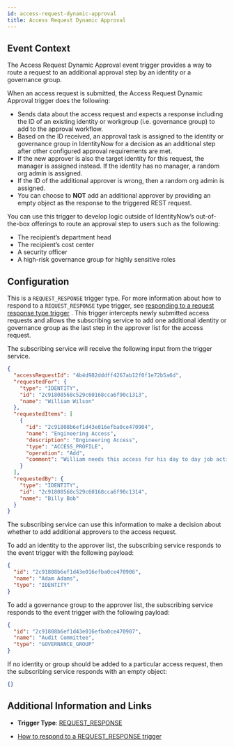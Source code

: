 ```yaml
---
id: access-request-dynamic-approval
title: Access Request Dynamic Approval
---
```


## Event Context

The Access Request Dynamic Approval event trigger provides a way to route a request to an additional approval step by an identity or a governance group.

When an access request is submitted, the Access Request Dynamic Approval trigger does the following:

- Sends data about the access request and expects a response including the ID of an existing identity or workgroup (i.e. governance group) to add to the approval workflow.
- Based on the ID received, an approval task is assigned to the identity or governance group in IdentityNow for a decision as an additional step after other configured approval requirements are met.
- If the new approver is also the target identity for this request, the manager is assigned instead. If the identity has no manager, a random org admin is assigned.
- If the ID of the additional approver is wrong, then a random org admin is assigned.
- You can choose to **NOT** add an additional approver by providing an empty object as the
response to the triggered REST request.

You can use this trigger to develop logic outside of IdentityNow’s out-of-the-box offerings to route an approval step to users such as the following:

- The recipient’s department head
- The recipient’s cost center
- A security officer
- A high-risk governance group for highly sensitive roles

## Configuration

This is a `REQUEST_RESPONSE` trigger type. For more information about how to respond to a `REQUEST_RESPONSE` type trigger, see [responding to a request response type trigger](../responding-to-a-request-response-trigger.md) . This trigger intercepts newly submitted access requests and allows the subscribing service to add one additional identity or governance group as the last step in the approver list for the access request.

The subscribing service will receive the following input from the trigger service.
<!-- The input schema can be found in the [API specification](https://developer.sailpoint.com/apis/beta/#section/Access-Request-Dynamic-Approver-Event-Trigger-Input): -->

```json
{
  "accessRequestId": "4b4d982dddff4267ab12f0f1e72b5a6d",
  "requestedFor": {
    "type": "IDENTITY",
    "id": "2c91808568c529c60168cca6f90c1313",
    "name": "William Wilson"
  },
  "requestedItems": [
    {
      "id": "2c91808b6ef1d43e016efba0ce470904",
      "name": "Engineering Access",
      "description": "Engineering Access",
      "type": "ACCESS_PROFILE",
      "operation": "Add",
      "comment": "William needs this access for his day to day job activities."
    }
  ],
  "requestedBy": {
    "type": "IDENTITY",
    "id": "2c91808568c529c60168cca6f90c1314",
    "name": "Billy Bob"
  }
}
```

The subscribing service can use this information to make a decision about whether to add additional approvers to the access request. 
<!-- The output schema can be found in the [API specification](https://developer.sailpoint.com/apis/beta/#section/Access-Request-Dynamic-Approver-Event-Trigger-Output). -->
To add an identity to the approver list, the subscribing service responds to the event trigger with the following payload:

```json
{
  "id": "2c91808b6ef1d43e016efba0ce470906",
  "name": "Adam Adams",
  "type": "IDENTITY"
}
```

To add a governance group to the approver list, the subscribing service responds to the event trigger with the following payload:

```json
{
  "id": "2c91808b6ef1d43e016efba0ce470907",
  "name": "Audit Committee",
  "type": "GOVERNANCE_GROUP"
}
```

If no identity or group should be added to a particular access request, then the subscribing service responds with an empty object:

```json
{}
```

## Additional Information and Links

- **Trigger Type**: [REQUEST_RESPONSE](../trigger-types.md#request-response)
<!--  [Input Schema](https://developer.sailpoint.com/apis/beta/#section/Access-Request-Dynamic-Approver-Event-Trigger-Input)
 [Output Schema](https://developer.sailpoint.com/apis/beta/#section/Access-Request-Dynamic-Approver-Event-Trigger-Output) -->
- [How to respond to a REQUEST_RESPONSE trigger](../responding-to-a-request-response-trigger.md)

